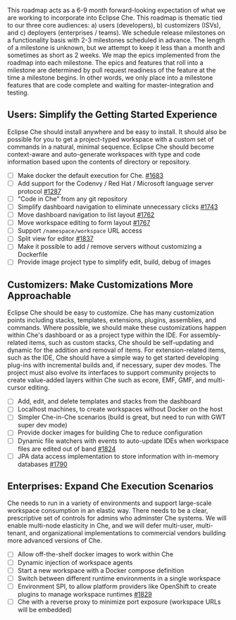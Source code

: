 This roadmap acts as a 6-9 month forward-looking expectation of what we are working to incorporate into Eclipse Che. This roadmap is thematic tied to our three core audiences: a) users (developers), b) customizers (ISVs), and c) deployers (enterprises / teams). We schedule release milestones on a functionality basis with 2-3 milestones scheduled in advance. The length of a milestone is unknown, but we attempt to keep it less than a month and sometimes as short as 2 weeks. We map the epics implemented from the roadmap into each milestone. The epics and features that roll into a milestone are determined by pull request readiness of the feature at the time a milestone begins. In other words, we only place into a milestone features that are code complete and waiting for master-integration and testing.

## Users: Simplify the Getting Started Experience
Eclipse Che should install anywhere and be easy to install. It should also be possible for you to get a project-typed workspace with a custom set of commands in a natural, minimal sequence. Eclipse Che should become context-aware and auto-generate workspaces with type and code information based upon the contents of directory or repository.
- [ ] Make docker the default execution for Che. [#1683](https://github.com/eclipse/che/pull/1683)
- [ ] Add support for the Codenvy / Red Hat / Microsoft language server protocol [#1287](https://github.com/eclipse/che/issues/1287)
- [ ] "Code in Che" from any git repository
- [ ] Simplify dashboard navigation to eliminate unnecessary clicks [#1743](https://github.com/eclipse/che/issues/1743) 
- [ ] Move dashboard navigation to list layout [#1762](https://github.com/eclipse/che/issues/1762)
- [ ] Move workspace editing to form layout [#1767](https://github.com/eclipse/che/issues/1767)
- [ ] Support `/namespace/workspace` URL access
- [ ] Split view for editor [#1837](https://github.com/eclipse/che/issues/1837)
- [ ] Make it possible to add / remove servers without customizing a Dockerfile
- [ ] Provide image project type to simplify edit, build, debug of images

## Customizers: Make Customizations More Approachable
Eclipse Che should be easy to customize. Che has many customization points including stacks, templates, extensions, plugins, assemblies, and commands. Where possible, we should make these customizations happen within Che's dashboard or as a project type within the IDE. For assembly-related items, such as custom stacks, Che should be self-updating and dynamic for the addition and removal of items. For extension-related items, such as the IDE, Che should have a simple way to get started developing plug-ins with incremental builds and, if necessary, super dev modes. The project must also evolve its interfaces to support community projects to create value-added layers within Che such as ecore, EMF, GMF, and multi-cursor editing.

- [ ] Add, edit, and delete templates and stacks from the dashboard
- [ ] Localhost machines, to create workspaces without Docker on the host
- [ ] Simpler Che-in-Che scenarios (build is great, but need to run with GWT super dev mode)
- [ ] Provide docker images for building Che to reduce configuration
- [ ] Dynamic file watchers with events to auto-update IDEs when workspace files are edited out of band [#1824](https://github.com/eclipse/che/issues/1824)
- [ ] JPA data access implementation to store information with in-memory databases [#1790](https://github.com/eclipse/che/issues/1790)

## Enterprises: Expand Che Execution Scenarios
Che needs to run in a variety of environments and support large-scale workspace consumption in an elastic way. There needs to be a clear, prescriptive set of controls for admins who adminster Che systems. We will enable multi-node elasticity in Che, and we will defer multi-user, multi-tenant, and organizational implementations to commercial vendors building more advanced versions of Che.
- [ ] Allow off-the-shelf docker images to work within Che
- [ ] Dynamic injection of workspace agents
- [ ] Start a new workspace with a Docker compose definition
- [ ] Switch between different runtime environments in a single workspace
- [ ] Environment SPI, to allow platform providers like OpenShift to create plugins to manage workspace runtimes [#1829](https://github.com/eclipse/che/issues/1829)
- [ ] Che with a reverse proxy to minimize port exposure (workspace URLs will be embedded) 